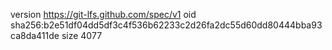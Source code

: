version https://git-lfs.github.com/spec/v1
oid sha256:b2e51df04dd5df3c4f536b62233c2d26fa2dc55d60dd80444bba93ca8da411de
size 4077
